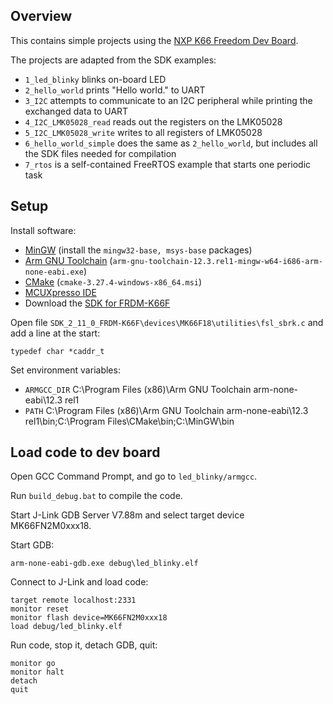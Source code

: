 ## Overview

This contains simple projects using the [NXP K66 Freedom Dev Board](https://www.nxp.com/design/development-boards/freedom-development-boards/mcu-boards/freedom-development-platform-for-kinetis-k66-k65-and-k26-mcus:FRDM-K66F).

The projects are adapted from the SDK examples:

- `1_led_blinky` blinks on-board LED
- `2_hello_world` prints "Hello world." to UART
- `3_I2C` attempts to communicate to an I2C peripheral while printing the
  exchanged data to UART
- `4_I2C_LMK05028_read` reads out the registers on the LMK05028
- `5_I2C_LMK05028_write` writes to all registers of LMK05028
- `6_hello_world_simple` does the same as `2_hello_world`, but includes all the
  SDK files needed for compilation
- `7_rtos` is a self-contained FreeRTOS example that starts one periodic task

## Setup

Install software:

- [MinGW](https://sourceforge.net/projects/mingw/) (install the `mingw32-base, msys-base` packages)
- [Arm GNU Toolchain](https://developer.arm.com/Tools%20and%20Software/GNU%20Toolchain) (`arm-gnu-toolchain-12.3.rel1-mingw-w64-i686-arm-none-eabi.exe`)
- [CMake](https://cmake.org/download/) (`cmake-3.27.4-windows-x86_64.msi`)
- [MCUXpresso IDE](https://www.nxp.com/products/processors-and-microcontrollers/arm-microcontrollers/mcuxpresso-integrated-development-environment-ide:MCUXpresso-IDE)
- Download the [SDK for FRDM-K66F](https://mcuxpresso.nxp.com/en/builder?hw=FRDM-K66F)

Open file `SDK_2_11_0_FRDM-K66F\devices\MK66F18\utilities\fsl_sbrk.c` and add a line at the start:

    typedef char *caddr_t

Set environment variables:

- `ARMGCC_DIR` C:\Program Files (x86)\Arm GNU Toolchain arm-none-eabi\12.3 rel1
- `PATH` C:\Program Files (x86)\Arm GNU Toolchain arm-none-eabi\12.3 rel1\bin;C:\Program Files\CMake\bin;C:\MinGW\bin

## Load code to dev board

Open GCC Command Prompt, and go to `led_blinky/armgcc`.

Run `build_debug.bat` to compile the code.

Start J-Link GDB Server V7.88m and select target device	MK66FN2M0xxx18.

Start GDB:

    arm-none-eabi-gdb.exe debug\led_blinky.elf

Connect to J-Link and load code:

    target remote localhost:2331
    monitor reset
    monitor flash device=MK66FN2M0xxx18
    load debug/led_blinky.elf

Run code, stop it, detach GDB, quit:

    monitor go
    monitor halt
    detach
    quit
